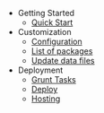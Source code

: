 * Getting Started
    * [Quick Start](quickstart.md)
* Customization
    * [Configuration](#)
    * [List of packages](#)
    * [Update data files](#)
* Deployment
    * [Grunt Tasks](grunttasks.md)
    * [Deploy](#)
    * [Hosting](#)
